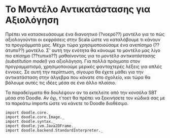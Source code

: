 # Το Μοντέλο Αντικατάστασης για Αξιολόγηση

 Πρέπει να κατασκευάσουμε ένα διανοητικό (?νοερό??) μοντέλο για το πώς αξιολογούνται οι εκφράσεις στην Scala ώστε να καταλάβουμε τι κάνουν τα προγράμματά μας.
 Μέχρι τώρα χρησιμοποιούσαμε ένα ανεπίσημο (??άτυπο??) μοντέλο.
 Σ' αυτή την ενότητα θα κάνουμε το μοντέλο μας λίγο πιο επίσημο (??τυπικό??) μαθαίνοντας για το *μοντέλο αντικατάστασης (substitution model)* για αξιολόγηση.
 Για πολλά πράγματα στον προγραμματισμό, χρησιμοποιούμε μερικές φανταχτερές λέξεις για απλές έννοιες.
 Σε αυτή την περίπτωση, σίγουρα θα έχετε μάθει για την αντικατάσταση στην άλγεβρα που κάνατε στο σχολείο, και τώρα θα βάλουμε αυτές τις ιδέες μέσα σε ένα άλλο πλαίσιο.

<div class="callout callout-info">
Τα παραδείγματα θα δουλέψουν αν τα εκτελείτε από την κονσόλα SBT μέσα στο Doodle. Αν όχι, τ΄τοετ θα πρέπει να ξεκινήσετε τον κώδικά σας με τα παρκάτω imports ώστε να κάνετε το Doodle διαθέσιμο.

```tut:silent
import doodle.core._
import doodle.core.Image._
import doodle.syntax._
import doodle.jvm.Java2DFrame._
import doodle.backend.StandardInterpreter._
```
</div>
